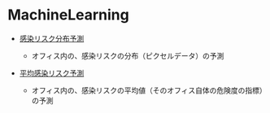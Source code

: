 # MachineLearning

- [感染リスク分布予測](https://github.com/Enehentaro/MachineLearning/blob/main/PredictionOfInfectionRateWithPointNet_test.ipynb)
  - オフィス内の、感染リスクの分布（ピクセルデータ）の予測

- [平均感染リスク予測](https://github.com/Enehentaro/MachineLearning/blob/main/RoIPredictionWithPointNet_inRoom.ipynb)
  - オフィス内の、感染リスクの平均値（そのオフィス自体の危険度の指標）の予測
